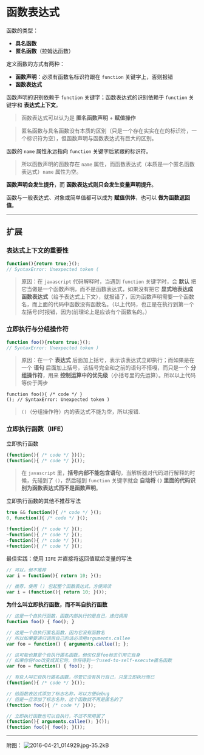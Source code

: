 # 函数表达式
函数的类型：

* **具名函数**
* **匿名函数**（拉姆达函数）

定义函数的方式有两种：

* **函数声明**：必须有函数名标识符跟在 `function` 关键字上，否则报错
* **函数表达式**

函数声明的识别依赖于 `function` 关键字；函数表达式的识别依赖于 `function` 关键字和 **表达式上下文**。
> 函数表达式可以认为是 **匿名函数声明** + **赋值操作**

> 匿名函数与具名函数没有本质的区别（只是一个存在实实在在的标识符，一个标识符为空），但函数声明与函数表达式有巨大的区别。

函数的 `name` 属性永远指向 `function` 关键字后紧跟的标识符。
> 所以函数声明的函数存在 `name` 属性，而函数表达式（本质是一个匿名函数表达式）`name` 属性为空。

**函数声明会发生提升**，而 **函数表达式则只会发生变量声明提升**。

函数与一般表达式、对象或简单值都可以成为 **赋值供体**，也可以 **做为函数返回值**。

---
## 扩展
### 表达式上下文的重要性
```javascript
function(){return true;}();
// SyntaxError: Unexpected token (
```
> 原因：在 `javascript` 代码解释时，当遇到 `function` 关键字时，会 **默认** 把它当做是一个函数声明，而不是函数表达式，如果没有把它 **显式地表达成函数表达式**（给予表达式上下文），就报错了，因为函数声明需要一个函数名，而上面的代码中函数没有函数名。（以上代码，也正是在执行到第一个左括号(时报错，因为(前理论上是应该有个函数名的。）

### 立即执行与分组操作符
```javascript
function foo(){return true;}();
// SyntaxError: Unexpected token )
```
> 原因：在一个 **表达式** 后面加上括号，表示该表达式立即执行；而如果是在一个 **语句** 后面加上括号，该括号完全和之前的语句不搭嘎，而只是一个 **分组操作符**，用来 **控制运算中的优先级**（小括号里的先运算）。所以以上代码等价于两步
>
    function foo(){ /* code */ }
    (); // SyntaxError: Unexpected token )
> `()`（分组操作符）内的表达式不能为空，所以报错.

### 立即执行函数（IIFE）
立即执行函数
```javascript
(function(){ /* code */ })();
(function(){ /* code */ }());


```
> 在 `javascript` 里，**括号内部不能包含语句**，当解析器对代码进行解释的时候，先碰到了 `()`，然后碰到 `function` 关键字就会 **自动将 `()` 里面的代码识别为函数表达式而不是函数声明**。

立即执行函数的其他不推荐写法
```javascript
true && function(){ /* code */ }();
0, function(){ /* code */ }();

!function(){ /* code */ }();
~function(){ /* code */ }();
-function(){ /* code */ }();
+function(){ /* code */ }();
```

最佳实践：使用 `IIFE` 并直接将返回值赋给变量的写法
```javascript
// 可以，但不推荐
var i = function(){ return 10; }();

// 推荐，使用 () 包起整个函数表达式，方便阅读
var i = (function(){ return 10; }());
```

**为什么叫立即执行函数，而不叫自执行函数**
```javascript
// 这是一个自执行函数，函数内部执行的是自己，递归调用
function foo() { foo(); }

// 这是一个自执行匿名函数，因为它没有函数名
// 所以如果要递归调用自己的话必须用arguments.callee
var foo = function() { arguments.callee(); };

// 这可能也算是个自执行匿名函数，但仅仅是foo标志引用它自身
// 如果你将foo改变成其它的，你将得到一个used-to-self-execute匿名函数
var foo = function() { foo(); };

// 有些人叫它自执行匿名函数，尽管它没有执行自己，只是立即执行而已
(function(){ /* code */ }());

// 给函数表达式添加了标志名称，可以方便debug
// 但是一旦添加了标志名称，这个函数就不再是匿名的了
(function foo(){ /* code */ }());

// 立即执行函数也可以自执行，不过不常用罢了
(function(){ arguments.callee(); }());
(function foo(){ foo(); }());
```

---
附图：
![2016-04-21_014929.jpg-35.2kB][1]


  [1]: http://static.zybuluo.com/yangfch3/8lktgw3idpgdvfrqifc9kcz5/2016-04-21_014929.jpg
